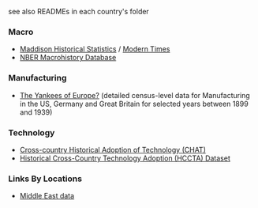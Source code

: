 see also READMEs in each country's folder 

### Macro

- [Maddison Historical Statistics](https://www.rug.nl/ggdc/historicaldevelopment/maddison/) / [Modern Times](https://www.rug.nl/ggdc/historicaldevelopment/modern-times/)
- [NBER Macrohistory Database](https://www.nber.org/research/data/nber-macrohistory-database)



### Manufacturing

- [The Yankees of Europe?](https://pieterwoltjer.com/2018/03/30/dataset-the-yankees-of-europe/) (detailed census-level data for Manufacturing in the US, Germany and Great Britain for selected years between 1899 and 1939)



### Technology

- [Cross-country Historical Adoption of Technology (CHAT)](https://www.nber.org/research/data/cross-country-historical-adoption-technology)
- [Historical Cross-Country Technology Adoption (HCCTA) Dataset](https://www.nber.org/research/data/historical-cross-country-technology-adoption-hccta-dataset)



### Links By Locations

- [Middle East data](https://nyuad.nyu.edu/en/research/faculty-labs-and-projects/re-counting-the-past.html)

